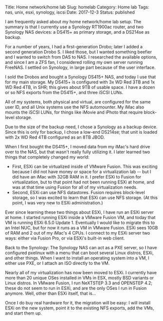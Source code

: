 Title: Home network/home lab
Slug: homelab
Category: Home lab
Tags: nas, unix, esxi, synology, iscsi
Date: 2017-12-3
Status: published

I am frequently asked about my home network/home lab setup.  The summary is that I currently
use a Synology RT1900ac router, and two Synology NAS devices: a DS415+ as primary storage,
and a DS214se as backup.

For a number of years, I had a first-generation Drobo; later I added a
second generation Drobo S.  I liked those, but I wanted something
beefier and I wanted to switch from DAS to NAS.  I researched the
available options, and since I am a ZFS fan, I considered rolling my own server running FreeNAS.
I settled on Synology, in large part because of the user interface.

I sold the Drobos and bought a Synology DS415+ NAS, and today I use that
for my main storage.  My DS415+ is configured with 3x WD Red 3TB and 1x WD Red 4TB, in SHR;
this gives about 9TB of usable space.  I have a dozen or so NFS exports from the DS415+, and
three iSCSI LUNs.

All of my systems, both physical and virtual, are configured for the same user ID, and all Unix
systems use the NFS automounter.  My iMac also mounts the iSCSI LUNs, for things like
iMovie and iPhoto that require block-level storage.

Due to the size of the backup need, I chose a Synology as a backup device.  Since this is only for
backup, I chose a low-end DS214se; that unit is loaded with 2x WD Red 4TB configured as an 8TB JBOD.

When I first bought the DS415+, I moved data from my iMac's hard drive over to the NAS, but
that wasn't really fully utilizing it.  I later learned two things that completely changed my world:

* First, ESXi can be virtualized inside of VMware Fusion.  This was exciting because I did not have 
money or space for a virtualization lab -- but I did have an iMac with 32GB RAM in it.  I prefer
ESXi to Fusion for virtualization, but to that point had not been running ESXi at home, and was at
that time using Fusion for all of my virtualization needs.
* Second, ESXi can use NFS datastores. Fusion requires block-level storage, so I was excited to learn
that ESXi can use NFS storage.  (At this point, I was very new to ESXi administration.)

Ever since learning these two things about ESXi, I have run an ESXi server at home.  I started running
ESXi inside a VMware Fusion VM, and today that VM is running ESXi 6.5.0 Update 1. Eventually I would
like to migrate this to an Intel NUC, but for now it runs as a VM in VMware Fusion.  ESXi sees 10GB of RAM
and 2 out of my iMac's 4 CPUs.  I connect to my ESXi server two ways: either via Fusion Pro, or via
ESXi's built-in web client.

Back to the Synology: The Synology NAS can act as a PXE server, so I have configured pxelinux with a
menu that can boot several Linux distros, ESXi, and other things.  When I want to install an operating
system into a VM, I either use PXE, or I attach an ISO directly to the VM.

Nearly all of my virtualization has now been moved to ESXi.  I currently have more than 20 unique OSes
installed in VMs in ESX, mostly BSD variants or Linux distros.  In VMware Fusion, I run NeXTSTEP
3.3 and OPENSTEP 4.2; these do not seem to run in ESXi, and are the only OSes I run in Fusion anymore.
Well, other than ESXi itself, that is...

Once I do buy real hardware for it, the migration will be easy: I will install ESXi on the new
system, point it to the existing NFS exports, add the VMs, and start them up.
